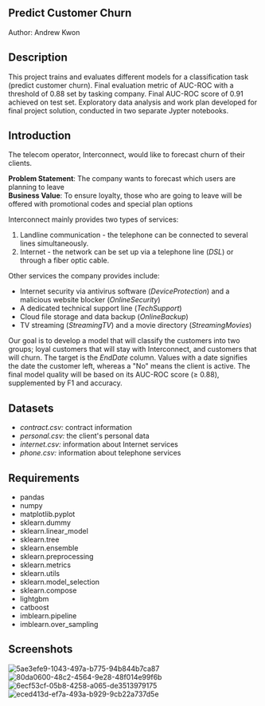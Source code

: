 ## Predict Customer Churn
Author: Andrew Kwon

## Description
This project trains and evaluates different models for a classification task (predict customer churn). Final evaluation metric of AUC-ROC with a threshold of 0.88 set by tasking company. Final AUC-ROC score of 0.91 achieved on test set. Exploratory data analysis and work plan developed for final project solution, conducted in two separate Jypter notebooks.

## Introduction
The telecom operator, Interconnect, would like to forecast churn of their clients.

**Problem Statement**: The company wants to forecast which users are planning to leave  
**Business Value**: To ensure loyalty, those who are going to leave will be offered with promotional codes and special plan options

Interconnect mainly provides two types of services:
1. Landline communication - the telephone can be connected to several lines simultaneously.
2. Internet - the network can be set up via a telephone line (*DSL*) or through a fiber optic cable. 

Other services the company provides include:
- Internet security via antivirus software (*DeviceProtection*) and a malicious website blocker (*OnlineSecurity*)
- A dedicated technical support line (*TechSupport*)
- Cloud file storage and data backup (*OnlineBackup*)
- TV streaming (*StreamingTV*) and a movie directory (*StreamingMovies*)
  
Our goal is to develop a model that will classify the customers into two groups; loyal customers that will stay with Interconnect, and customers that will churn. The target is the *EndDate* column. Values with a date signifies the date the customer left, whereas a "No" means the client is active. The final model quality will be based on its AUC-ROC score ($\ge$ 0.88), supplemented by F1 and accuracy.

## Datasets
- *contract.csv:* contract information
- *personal.csv:* the client's personal data
- *internet.csv:* information about Internet services
- *phone.csv:* information about telephone services

## Requirements
- pandas
- numpy
- matplotlib.pyplot
- sklearn.dummy
- sklearn.linear_model
- sklearn.tree
- sklearn.ensemble
- sklearn.preprocessing
- sklearn.metrics
- sklearn.utils
- sklearn.model_selection
- sklearn.compose
- lightgbm
- catboost
- imblearn.pipeline
- imblearn.over_sampling

## Screenshots
![5ae3efe9-1043-497a-b775-94b844b7ca87](https://github.com/adkwn1/predict_customer_churn/assets/119823114/923c6215-34b9-4830-9faf-1437498dc1af)
![80da0600-48c2-4564-9e28-48f014e99f6b](https://github.com/adkwn1/predict_customer_churn/assets/119823114/d0aafad9-4925-4244-b1c3-c1b2d72c72f8)
![6ecf53cf-05b8-4258-a065-de3513979175](https://github.com/adkwn1/predict_customer_churn/assets/119823114/a57fa1c1-78d4-4be6-889e-7addfcca28b2)
![eced413d-ef7a-493a-b929-9cb22a737d5e](https://github.com/adkwn1/predict_customer_churn/assets/119823114/cde0484e-4978-4a20-8ae6-81f9d3994819)
